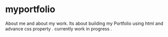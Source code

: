 # myportfolio
About me and about my work.
Its about building my  Portfolio using html and advance css property .
currently work in progress .
